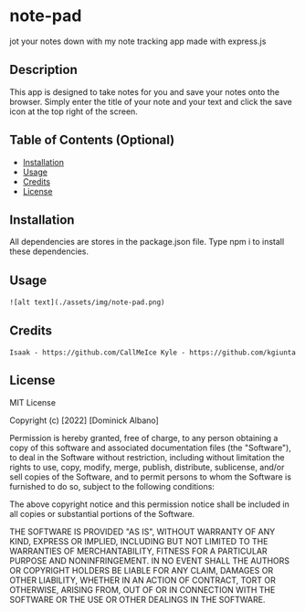 # note-pad
jot your notes down with my note tracking app made with express.js

## Description

This app is designed to take notes for you and save your notes onto the browser. Simply enter the title of your note and your text and click the save icon at the top right of the screen.

## Table of Contents (Optional)


- [Installation](#installation)
- [Usage](#usage)
- [Credits](#credits)
- [License](#license)

## Installation

All dependencies are stores in the package.json file. Type npm i to install these dependencies.

## Usage



 
    ![alt text](./assets/img/note-pad.png)


## Credits


    Isaak - https://github.com/CallMeIce Kyle - https://github.com/kgiunta    


## License

MIT License

Copyright (c) [2022] [Dominick Albano]

Permission is hereby granted, free of charge, to any person obtaining a copy
of this software and associated documentation files (the "Software"), to deal
in the Software without restriction, including without limitation the rights
to use, copy, modify, merge, publish, distribute, sublicense, and/or sell
copies of the Software, and to permit persons to whom the Software is
furnished to do so, subject to the following conditions:

The above copyright notice and this permission notice shall be included in all
copies or substantial portions of the Software.

THE SOFTWARE IS PROVIDED "AS IS", WITHOUT WARRANTY OF ANY KIND, EXPRESS OR
IMPLIED, INCLUDING BUT NOT LIMITED TO THE WARRANTIES OF MERCHANTABILITY,
FITNESS FOR A PARTICULAR PURPOSE AND NONINFRINGEMENT. IN NO EVENT SHALL THE
AUTHORS OR COPYRIGHT HOLDERS BE LIABLE FOR ANY CLAIM, DAMAGES OR OTHER
LIABILITY, WHETHER IN AN ACTION OF CONTRACT, TORT OR OTHERWISE, ARISING FROM,
OUT OF OR IN CONNECTION WITH THE SOFTWARE OR THE USE OR OTHER DEALINGS IN THE
SOFTWARE.


